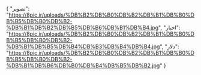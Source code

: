 {
  "تصویر": "https://8pic.ir/uploads/%DB%B2%DB%B0%DB%B2%DB%B1%DB%B0%DB%B5%DB%B0%DB%B2-%DB%B1%DB%B2%DB%B5%DB%B6%DB%B1%DB%B4.jpg",
  "اخبار": "https://8pic.ir/uploads/%DB%B2%DB%B0%DB%B2%DB%B1%DB%B0%DB%B5%DB%B0%DB%B2-%DB%B1%DB%B5%DB%B4%DB%B3%DB%B4%DB%B4.jpg",
  "دلار": "https://8pic.ir/uploads/%DB%B2%DB%B0%DB%B2%DB%B1%DB%B0%DB%B5%DB%B0%DB%B2-%DB%B1%DB%B6%DB%B0%DB%B4%DB%B5%DB%B2.jpg"
}
